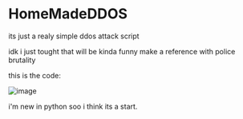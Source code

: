 # HomeMadeDDOS
its just a realy simple ddos attack script

idk i just tought that will be kinda funny make a reference with police brutality

this is the code:

![image](https://user-images.githubusercontent.com/74804802/230760583-8a89404a-56ec-40a3-9356-3a5f231922b6.png)

i'm new in python soo i think its a start.
